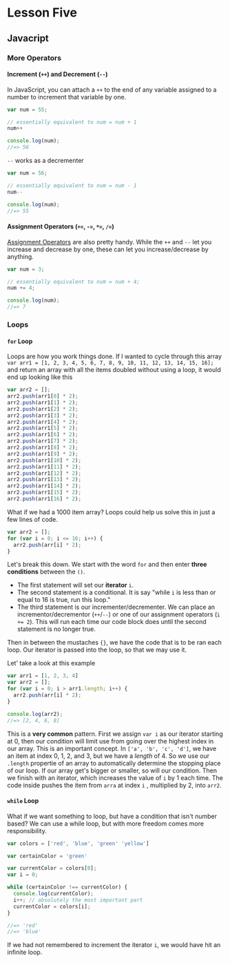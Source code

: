 # Lesson Five
## Javacript
### More Operators
#### Increment (`++`) and Decrement (`--`)
In JavaScript, you can attach a `++` to the end of any variable assigned to a number to increment that variable by one.
```javascript
var num = 55;

// essentially equivalent to num = num + 1
num++

console.log(num);
//=> 56
```
`--` works as a decrementer
```javascript
var num = 56;

// essentially equivalent to num = num - 1
num--

console.log(num);
//=> 55
```

#### Assignment Operators (`+=`, `-=`, `*=`, `/=`)
[Assignment Operators](https://developer.mozilla.org/en-US/docs/Web/JavaScript/Reference/Operators/Assignment_Operators) are also pretty handy. While the `++` and `--` let you increase and decrease by one, these can let you increase/decrease by anything.
```javascript
var num = 3;

// essentially equivalent to num = num + 4;
num += 4;

console.log(num);
//=> 7
```

### Loops
#### `for` Loop
Loops are how you work things done. If I wanted to cycle through this array
`var arr1 = [1, 2, 3, 4, 5, 6, 7, 8, 9, 10, 11, 12, 13, 14, 15, 16];`
and return an array with all the items doubled without using a loop, it would end up looking like this
```javascript
var arr2 = [];
arr2.push(arr1[0] * 2);
arr2.push(arr1[1] * 2);
arr2.push(arr1[2] * 2);
arr2.push(arr1[3] * 2);
arr2.push(arr1[4] * 2);
arr2.push(arr1[5] * 2);
arr2.push(arr1[6] * 2);
arr2.push(arr1[7] * 2);
arr2.push(arr1[8] * 2);
arr2.push(arr1[9] * 2);
arr2.push(arr1[10] * 2);
arr2.push(arr1[11] * 2);
arr2.push(arr1[12] * 2);
arr2.push(arr1[13] * 2);
arr2.push(arr1[14] * 2);
arr2.push(arr1[15] * 2);
arr2.push(arr1[16] * 2);
```
What if we had a 1000 item array? Loops could help us solve this in just a few lines of code.
```javascript
var arr2 = [];
for (var i = 0; i <= 16; i++) {
  arr2.push(arr[i] * 2);
}
```
Let's break this down. We start with the word `for` and then enter **three conditions** between the `()`. 
* The first statement will set our **iterator** `i`.
* The second statement is a conditional. It is say "while `i` is less than or equal to 16 is true, run this loop."
* The third statement is our incrementer/decrementer. We can place an incrementor/decrementor (`++`/`--`) or one of our assignment operators (`i += 2`). This will run each time our code block does until the second statement is no longer true.

Then in between the mustaches `{}`, we have the code that is to be ran each loop. Our iterator is passed into the loop, so that we may use it.

Let' take a look at this example
```javascript
var arr1 = [1, 2, 3, 4]
var arr2 = [];
for (var i = 0; i > arr1.length; i++) {
  arr2.push(arr[i] * 2);
}

console.log(arr2);
//=> [2, 4, 6, 8]
```
This is a **very common** pattern. First we assign `var i` as our iterator starting at 0, then our condition will limit use from going over the highest index in our array. This is an important concept. In `['a', 'b', 'c', 'd']`, we have an item at index 0, 1, 2, and 3, but we have a *length* of 4. So we use our `.length` propertie of an array to automatically determine the stopping place of our loop. If our array get's bigger or smaller, so will our condition. Then we finish with an iterator, which increases the value of `i` by 1 each time. The code inside pushes the item from `arra` at index `i` , multiplied by 2, into `arr2`.

#### `while` Loop
What if we want something to loop, but have a condition that isn't number based? We can use a while loop, but with more freedom comes more responsibility.
```javascript
var colors = ['red', 'blue', 'green' 'yellow']

var certainColor = 'green'

var currentColor = colors[0];
var i = 0;

while (certainColor !== currentColor) {
  console.log(currentColor);
  i++; // absolutely the most important part
  currentColor = colors[i];
}

//=> 'red'
//=> 'blue'
```

If we had not remembered to increment the iterator `i`, we would have hit an infinite loop.
